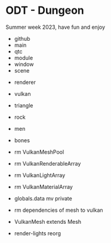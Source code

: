 # ODT - Dungeon
Summer week 2023, have fun and enjoy

+ github
+ main
+ qtc
+ module
+ window
+ scene
- renderer
- vulkan
- triangle
- rock
- men

- bones




- rm VulkanMeshPool
- rm VulkanRenderableArray
- rm VulkanLightArray
- rm VulkanMaterialArray
- globals.data mv private
- rm dependencies of mesh to vulkan
- VulkanMesh extends Mesh
- render-lights reorg
